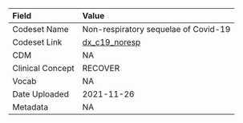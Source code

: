 |Field            |Value                                |
|:----------------|:------------------------------------|
|Codeset Name     |Non-respiratory sequelae of Covid-19 |
|Codeset Link     |[dx_c19_noresp](https://github.com/PEDSnet/Variable-Dictionary/blob/main/conditions/dx_c19_noresp.csv)|
|CDM              |NA                                   |
|Clinical Concept |RECOVER                              |
|Vocab            |NA                                   |
|Date Uploaded    |2021-11-26                           |
|Metadata         |NA                                   |
